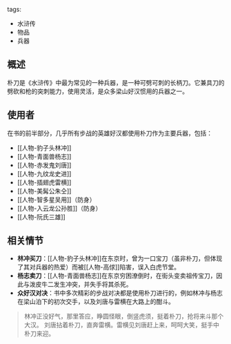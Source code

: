 tags:
  - 水浒传
  - 物品
  - 兵器

## 概述
朴刀是《水浒传》中最为常见的一种兵器，是一种可劈可刺的长柄刀。它兼具刀的劈砍和枪的突刺能力，使用灵活，是众多梁山好汉惯用的兵器之一。

## 使用者
在书的前半部分，几乎所有步战的英雄好汉都使用朴刀作为主要兵器，包括：
- [[人物-豹子头林冲]]
- [[人物-青面兽杨志]]
- [[人物-赤发鬼刘唐]]
- [[人物-九纹龙史进]]
- [[人物-插翅虎雷横]]
- [[人物-美髯公朱仝]]
- [[人物-智多星吴用]]（防身）
- [[人物-入云龙公孙胜]]（防身）
- [[人物-阮氏三雄]]

## 相关情节
- **林冲买刀**：[[人物-豹子头林冲]]在东京时，曾为一口宝刀（虽非朴刀，但体现了其对兵器的热爱）而被[[人物-高俅]]陷害，误入白虎节堂。
- **杨志卖刀**：[[人物-青面兽杨志]]在东京穷困潦倒时，在街头变卖祖传宝刀，因此与泼皮牛二发生冲突，并失手将其杀死。
- **众好汉对决**：书中多次精彩的步战对决都是使用朴刀进行的，例如林冲与杨志在梁山泊下的初次交手，以及刘唐与雷横在大路上的酣斗。
> 林冲正没好气，那里答应，睁圆怪眼，倒竖虎须，挺着朴刀，抢将来斗那个大汉。
> 刘唐拈着朴刀，直奔雷横。雷横见刘唐赶上来，呵呵大笑，挺手中朴刀来迎。
